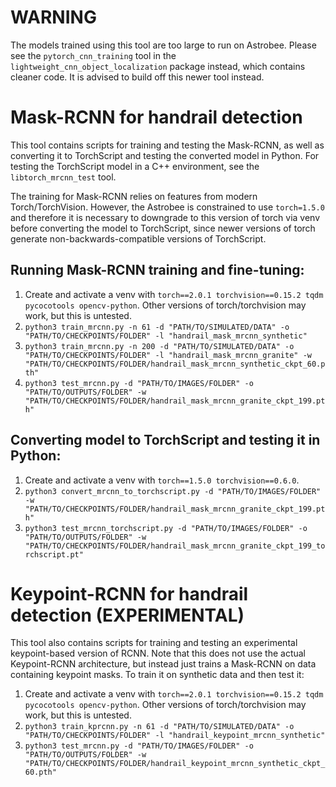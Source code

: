 # WARNING

The models trained using this tool are too large to run on Astrobee.
Please see the `pytorch_cnn_training` tool in the `lightweight_cnn_object_localization` package instead, which contains cleaner code.
It is advised to build off this newer tool instead.

# Mask-RCNN for handrail detection

This tool contains scripts for training and testing the Mask-RCNN, as well as converting it to TorchScript and testing the converted model in Python.
For testing the TorchScript model in a C++ environment, see the `libtorch_mrcnn_test` tool.

The training for Mask-RCNN relies on features from modern Torch/TorchVision. However, the Astrobee is constrained to use `torch=1.5.0` and therefore it is necessary to downgrade to this version of torch via venv before converting the model to TorchScript, since newer versions of torch generate non-backwards-compatible versions of TorchScript.

## Running Mask-RCNN training and fine-tuning:

1. Create and activate a venv with `torch==2.0.1 torchvision==0.15.2 tqdm pycocotools opencv-python`. Other versions of torch/torchvision may work, but this is untested.
2. `python3 train_mrcnn.py -n 61 -d "PATH/TO/SIMULATED/DATA" -o "PATH/TO/CHECKPOINTS/FOLDER" -l "handrail_mask_mrcnn_synthetic"`
3. `python3 train_mrcnn.py -n 200 -d "PATH/TO/SIMULATED/DATA" -o "PATH/TO/CHECKPOINTS/FOLDER" -l "handrail_mask_mrcnn_granite" -w "PATH/TO/CHECKPOINTS/FOLDER/handrail_mask_mrcnn_synthetic_ckpt_60.pth"`
4. `python3 test_mrcnn.py -d "PATH/TO/IMAGES/FOLDER" -o "PATH/TO/OUTPUTS/FOLDER" -w "PATH/TO/CHECKPOINTS/FOLDER/handrail_mask_mrcnn_granite_ckpt_199.pth"`

## Converting model to TorchScript and testing it in Python:

1. Create and activate a venv with `torch==1.5.0 torchvision==0.6.0`.
2. `python3 convert_mrcnn_to_torchscript.py -d "PATH/TO/IMAGES/FOLDER" -w "PATH/TO/CHECKPOINTS/FOLDER/handrail_mask_mrcnn_granite_ckpt_199.pth"`
3. `python3 test_mrcnn_torchscript.py -d "PATH/TO/IMAGES/FOLDER" -o "PATH/TO/OUTPUTS/FOLDER" -w "PATH/TO/CHECKPOINTS/FOLDER/handrail_mask_mrcnn_granite_ckpt_199_torchscript.pt"`

# Keypoint-RCNN for handrail detection (EXPERIMENTAL)

This tool also contains scripts for training and testing an experimental keypoint-based version of RCNN. Note that this does not use the actual Keypoint-RCNN architecture, but instead just trains a Mask-RCNN on data containing keypoint masks. To train it on synthetic data and then test it:

1. Create and activate a venv with `torch==2.0.1 torchvision==0.15.2 tqdm pycocotools opencv-python`. Other versions of torch/torchvision may work, but this is untested.
2. `python3 train_kprcnn.py -n 61 -d "PATH/TO/SIMULATED/DATA" -o "PATH/TO/CHECKPOINTS/FOLDER" -l "handrail_keypoint_mrcnn_synthetic"`
3. `python3 test_mrcnn.py -d "PATH/TO/IMAGES/FOLDER" -o "PATH/TO/OUTPUTS/FOLDER" -w "PATH/TO/CHECKPOINTS/FOLDER/handrail_keypoint_mrcnn_synthetic_ckpt_60.pth"`
